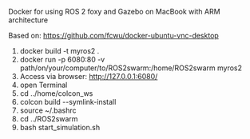 Docker for using ROS 2 foxy and Gazebo on MacBook with ARM architecture 

Based on: https://github.com/fcwu/docker-ubuntu-vnc-desktop 

1) docker build -t myros2 . 
2) docker run -p 6080:80 -v path/on/your/computer/to/ROS2swarm:/home/ROS2swarm myros2
3) Access via browser: http://127.0.0.1:6080/ 
4) open Terminal
5) cd ../home/colcon_ws 
6) colcon build --symlink-install 
7) source ~/.bashrc
8) cd ../ROS2swarm
9) bash start_simulation.sh
